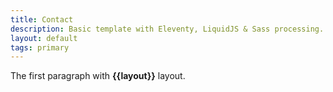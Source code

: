 ```yaml
---
title: Contact
description: Basic template with Eleventy, LiquidJS & Sass processing.
layout: default
tags: primary
---
```


The first paragraph with **{{layout}}** layout.